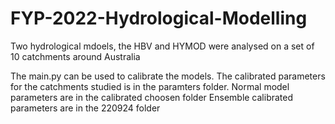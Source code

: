 # FYP-2022-Hydrological-Modelling
Two hydrological mdoels, the HBV and HYMOD were analysed on a set of 10 catchments around Australia

The main.py can be used to calibrate the models.
The calibrated parameters for the catchments studied is in the paramters folder.
Normal model parameters are in the calibrated choosen folder
Ensemble calibrated parameters are in the 220924 folder
